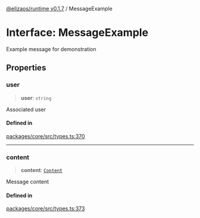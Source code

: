 [@elizaos/runtime v0.1.7](../index.md) / MessageExample

# Interface: MessageExample

Example message for demonstration

## Properties

### user

> **user**: `string`

Associated user

#### Defined in

[packages/core/src/types.ts:370](https://github.com/elizaOS/eliza/blob/main/packages/core/src/types.ts#L370)

---

### content

> **content**: [`Content`](Content.md)

Message content

#### Defined in

[packages/core/src/types.ts:373](https://github.com/elizaOS/eliza/blob/main/packages/core/src/types.ts#L373)
